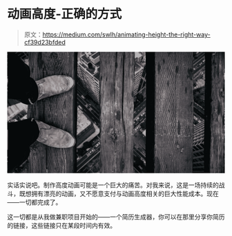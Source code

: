 # 动画高度-正确的方式

> 原文：<https://medium.com/swlh/animating-height-the-right-way-cf39d23bfded>

![](img/b1155ac0ea19fb5779b0d42456929b7a.png)

实话实说吧。制作高度动画可能是一个巨大的痛苦。对我来说，这是一场持续的战斗，既想拥有漂亮的动画，又不愿意支付与动画高度相关的巨大性能成本。现在——一切都完成了。

这一切都是从我做兼职项目开始的——一个简历生成器，你可以在那里分享你简历的链接，这些链接只在某段时间内有效。